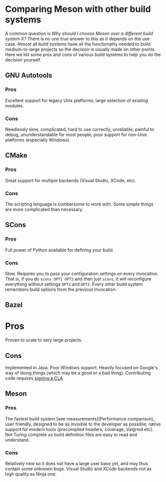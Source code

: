 # Comparing Meson with other build systems #

A common question is *Why should I choose Meson over a different build system X?* There is no one true answer to this as it depends on the use case. Almost all build systems have all the functionality needed to build medium-to-large projects so the decision is usually made on other points. Here we list some pros and cons of various build systems to help you do the decision yourself.

## GNU Autotools ##

### Pros ###

Excellent support for legacy Unix platforms, large selection of existing modules.

### Cons ###

Needlessly slow, complicated, hard to use correctly, unreliable, painful to debug, ununderstandable for most people, poor support for non-Unix platforms (especially Windows).

## CMake ##

### Pros ###

Great support for multiple backends (Visual Studio, XCode, etc).

### Cons ###

The scripting language is cumbersome to work with. Some simple things are more complicated than necessary.

## SCons ##

### Pros ###

Full power of Python available for defining your build.

### Cons ###

Slow. Requires you to pass your configuration settings on every invocation. That is, if you do `scons OPT1 OPT2` and then just `scons`, it will reconfigure everything without settings `OPT1` and `OPT2`. Every other build system remembers build options from the previous invocation.

## Bazel

# Pros

Proven to scale to very large projects.

## Cons

Implemented in Java. Poor Windows support. Heavily focused on Google's way of doing things (which may be a good or a bad thing). Contributing code requires [signing a CLA](https://bazel.build/contributing.html).

## Meson ##

### Pros ###

The fastest build system [see measurements](Performance comparison), user friendly, designed to be as invisible to the developer as possible, native support for modern tools (precompiled headers, coverage, Valgrind etc). Not Turing complete so build definition files are easy to read and understand.

### Cons ###

Relatively new so it does not have a large user base yet, and may thus contain some unknown bugs. Visual Studio and XCode backends not as high quality as Ninja one.